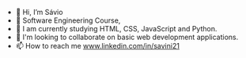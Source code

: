 - 👋 Hi, I’m Sávio
- 👀 Software Engineering Course,
- 🌱 I am currently studying HTML, CSS, JavaScript and Python.
- 💞️ I'm looking to collaborate on basic web development applications.
- 📫 How to reach me www.linkedin.com/in/savini21


<!---
savini0/savini0 is a ✨ special ✨ repository because its `README.md` (this file) appears on your GitHub profile.
You can click the Preview link to take a look at your changes.
--->
